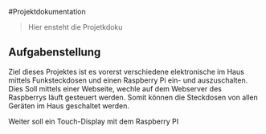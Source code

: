 #Projektdokumentation

> Hier ensteht die Projetkdoku


## Aufgabenstellung
 
Ziel dieses Projektes ist es vorerst verschiedene elektronische im Haus mittels Funksteckdosen und einen Raspberry Pi ein- und auszuschalten. Dies Soll mittels einer Webseite, wechle auf dem Webserver des Raspberrys läuft gesteuert werden. Somit können die Steckdosen von allen Geräten im Haus geschaltet werden.

Weiter soll ein Touch-Display mit dem Raspberry PI


